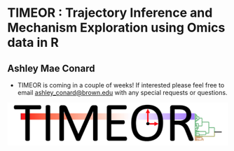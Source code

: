 # TIMEOR : Trajectory Inference and Mechanism Exploration using Omics data in R
## Ashley Mae Conard

  - TIMEOR is coming in a couple of weeks! If interested please feel free to email ashley_conard@brown.edu with any special requests or questions.

![](https://github.com/ashleymaeconard/TIMEOR/blob/master/Screen%20Shot%202019-06-11%20at%206.16.37%20PM.png)
